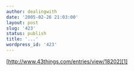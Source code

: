 ```yaml
---
author: dealingwith
date: '2005-02-26 21:03:00'
layout: post
slug: '423'
status: publish
title: '...'
wordpress_id: '423'
---
```


[http://www.43things.com/entries/view/18202][1]

   [1]: http://www.43things.com/entries/view/18202

